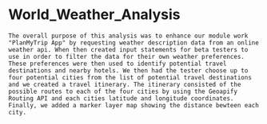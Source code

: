 # World_Weather_Analysis
    The overall purpose of this analysis was to enhance our module work "PlanMyTrip App" by requesting weather description data from an online weather api. When then created input statements for beta testers to use in order to filter the data for their own weather preferences. These preferences were then used to identify potential travel destinations and nearby hotels. We then had the tester choose up to four potential cities from the list of potential travel destinations and we created a travel itinerary. The itinerary consisted of the possible routes to each of the four cities by using the Geoapify Routing API and each cities latitude and longitude coordinates. Finally, we added a marker layer map showing the distance bewteen each city. 

